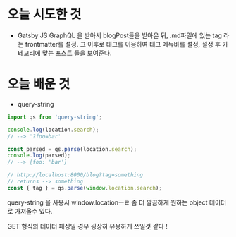 # 오늘 시도한 것

- Gatsby JS GraphQL 을 받아서 blogPost들을 받아온 뒤, .md파일에 있는 tag 라는 frontmatter를 설정. 그 이후로 태그를 이용하여 태그 메뉴바를 설정, 설정 후 카테고리에 맞는 포스트 들을 보여준다.

# 오늘 배운 것

- query-string

```jsx
import qs from 'query-string';

console.log(location.search);
// --> '?foo=bar'

const parsed = qs.parse(location.search);
console.log(parsed);
// --> {foo: 'bar'}

// http://localhost:8000/blog?tag=something
// returns --> something
const { tag } = qs.parse(window.location.search); 
```

query-string 을 사용시 window.locationㅡㄹ 좀 더 깔끔하게 원하는 object 데이터로 가져올수 있다.

GET 형식의 데이터 패싱일 경우 굉장히 유용하게 쓰일것 같다 !